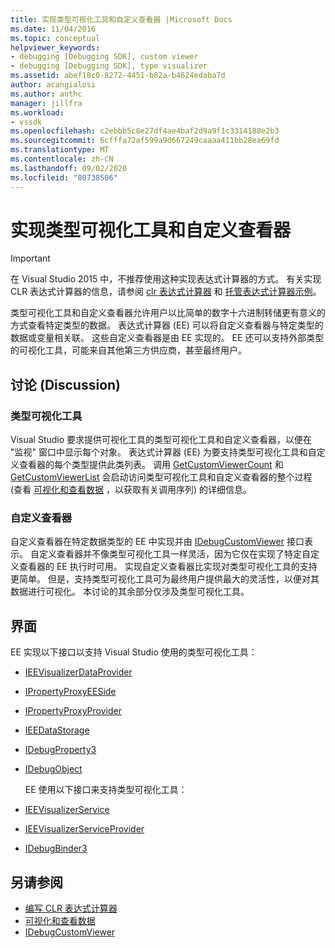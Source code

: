 ```yaml
---
title: 实现类型可视化工具和自定义查看器 |Microsoft Docs
ms.date: 11/04/2016
ms.topic: conceptual
helpviewer_keywords:
- debugging [Debugging SDK], custom viewer
- debugging [Debugging SDK], type visualizer
ms.assetid: abef18c0-8272-4451-b82a-b4624edaba7d
author: acangialosi
ms.author: anthc
manager: jillfra
ms.workload:
- vssdk
ms.openlocfilehash: c2ebbb5c8e27df4ae4baf2d9a9f1c3314188e2b3
ms.sourcegitcommit: 6cfffa72af599a9d667249caaaa411bb28ea69fd
ms.translationtype: MT
ms.contentlocale: zh-CN
ms.lasthandoff: 09/02/2020
ms.locfileid: "80738506"
---
```

# <a name="implement-type-visualizers-and-custom-viewers"></a>实现类型可视化工具和自定义查看器
> [!IMPORTANT]
> 在 Visual Studio 2015 中，不推荐使用这种实现表达式计算器的方式。 有关实现 CLR 表达式计算器的信息，请参阅 [clr 表达式计算器](https://github.com/Microsoft/ConcordExtensibilitySamples/wiki/CLR-Expression-Evaluators) 和 [托管表达式计算器示例](https://github.com/Microsoft/ConcordExtensibilitySamples/wiki/Managed-Expression-Evaluator-Sample)。

 类型可视化工具和自定义查看器允许用户以比简单的数字十六进制转储更有意义的方式查看特定类型的数据。 表达式计算器 (EE) 可以将自定义查看器与特定类型的数据或变量相关联。 这些自定义查看器是由 EE 实现的。 EE 还可以支持外部类型的可视化工具，可能来自其他第三方供应商，甚至最终用户。

## <a name="discussion"></a>讨论 (Discussion)

### <a name="type-visualizers"></a>类型可视化工具
 Visual Studio 要求提供可视化工具的类型可视化工具和自定义查看器，以便在 "监视" 窗口中显示每个对象。 表达式计算器 (EE) 为要支持类型可视化工具和自定义查看器的每个类型提供此类列表。 调用 [GetCustomViewerCount](../../extensibility/debugger/reference/idebugproperty3-getcustomviewercount.md) 和 [GetCustomViewerList](../../extensibility/debugger/reference/idebugproperty3-getcustomviewerlist.md) 会启动访问类型可视化工具和自定义查看器的整个过程 (查看 [可视化和查看数据](../../extensibility/debugger/visualizing-and-viewing-data.md) ，以获取有关调用序列) 的详细信息。

### <a name="custom-viewers"></a>自定义查看器
 自定义查看器在特定数据类型的 EE 中实现并由 [IDebugCustomViewer](../../extensibility/debugger/reference/idebugcustomviewer.md) 接口表示。 自定义查看器并不像类型可视化工具一样灵活，因为它仅在实现了特定自定义查看器的 EE 执行时可用。 实现自定义查看器比实现对类型可视化工具的支持更简单。 但是，支持类型可视化工具可为最终用户提供最大的灵活性，以便对其数据进行可视化。 本讨论的其余部分仅涉及类型可视化工具。

## <a name="interfaces"></a>界面
 EE 实现以下接口以支持 Visual Studio 使用的类型可视化工具：

- [IEEVisualizerDataProvider](../../extensibility/debugger/reference/ieevisualizerdataprovider.md)

- [IPropertyProxyEESide](../../extensibility/debugger/reference/ipropertyproxyeeside.md)

- [IPropertyProxyProvider](../../extensibility/debugger/reference/ipropertyproxyprovider.md)

- [IEEDataStorage](../../extensibility/debugger/reference/ieedatastorage.md)

- [IDebugProperty3](../../extensibility/debugger/reference/idebugproperty3.md)

- [IDebugObject](../../extensibility/debugger/reference/idebugobject.md)

  EE 使用以下接口来支持类型可视化工具：

- [IEEVisualizerService](../../extensibility/debugger/reference/ieevisualizerservice.md)

- [IEEVisualizerServiceProvider](../../extensibility/debugger/reference/ieevisualizerserviceprovider.md)

- [IDebugBinder3](../../extensibility/debugger/reference/idebugbinder3.md)

## <a name="see-also"></a>另请参阅
- [编写 CLR 表达式计算器](../../extensibility/debugger/writing-a-common-language-runtime-expression-evaluator.md)
- [可视化和查看数据](../../extensibility/debugger/visualizing-and-viewing-data.md)
- [IDebugCustomViewer](../../extensibility/debugger/reference/idebugcustomviewer.md)
